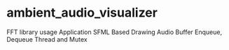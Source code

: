 # ambient_audio_visualizer
FFT library usage Application
SFML Based Drawing
Audio Buffer Enqueue, Dequeue 
Thread and Mutex
